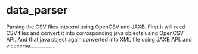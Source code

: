 # data_parser
Parsing the CSV files into xml using OpenCSV and JAXB.
First it will read CSV files and convert it into corrosponding java objects using OpenCSV API.
And that java object again converted into XML file using JAXB API.
and vicecersa.................
